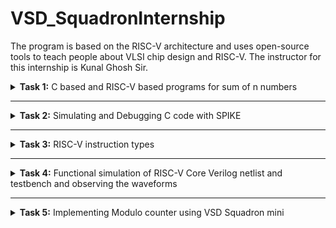 # VSD_SquadronInternship
The program is based on the RISC-V architecture and uses open-source tools to teach people about VLSI chip design and RISC-V. The instructor for this internship is Kunal Ghosh Sir.

<details>
<summary><b>Task 1:</b> C based and RISC-V based programs for sum of n numbers</summary>   
<br>

C based
------------------------------------------

Install leafpad editor 

*Use the following command for installing leafpad*
```
sudo apt install leafpad
```
Now we need to write a program in c for sum of 1 to n numbers, and save the file as "sum1ton.c"

![c program sum1ton](https://github.com/user-attachments/assets/b180bdc1-1a9e-4b64-b215-1f6f199b9d8d)

Now after we compile this and run using the commands :

```
gcc sum1ton.c
./a.out
```
The output of the c code is :

![C sum1ton_output](https://github.com/user-attachments/assets/37f78ab9-44da-4f6a-ab16-8caafe2d0a61)

RISC-V based
------------------------------------------

We can view the sum code using the following command :
```
cat sum1ton.c
```
The terminal output of the above the commad :

![viewing_C_sumcode](https://github.com/user-attachments/assets/217bbee9-c294-48e4-9610-2883d24159fa)

For compiling the above code in RISC-V we use the command :
```
riscv64-unknown-elf-gcc -O1 -mabi=lp64 -march=rv64i -o sum1ton.o sum1ton.c
```

![o1_input](https://github.com/user-attachments/assets/c131b9bc-9874-49b2-91de-0706cc822201)


Now the file has been saved "sum1ton.o"
In the new tab we need to give the command ``` riscv64-unknown-elf-objdump -d sum1ton.o | less ```

Now the assembly language code for ```O1``` is :

![o1_output](https://github.com/user-attachments/assets/f21d9c9f-a1ed-42e7-b4d1-5ee00920266e)

Here if we calculate the number of instructions, we get the total instructions as 11.
It is calculated as 
``` 
101b0 - 10184 = 2c
2c/4 = b  => 11
```
Now similarly we need to execute the code for ``` Ofast ``` command

The input is shown as :

![Ofast_input](https://github.com/user-attachments/assets/540e85aa-e6cc-47ef-bdf0-20f368c8fa88)

The output of the ``` Ofast ``` command is :

![Ofast_output](https://github.com/user-attachments/assets/290aae34-f470-4972-ba2e-4a1d87828e40)

Again if we calculate the number of instructions , we get the instructions as 11.
It is calculated as 
``` 
100dc - 100b0 = 2c
2c/4 = b  => 11
```

-
</details>

------------------------------------

<details>
<summary><b>Task 2:</b> Simulating and Debugging C code with SPIKE </summary>   
<br>

Spike simulation
------------------------------------------
In the previous task we have seen the contents of the assembly language program for the program ```sum1ton.o``` .
Now if we debug the code we get the output of sum of 1 to n numbers. 
Now the same thing should be outputed in a RISC-V compiler. We can show this using the spike command.
Spike is a RISC-V simulator. 
It is used for running and testing codes for RISC-V based processors.
Now using the below command we can simulate the ```sum1ton.o``` code and verify the instructions.


*Use the following command*
```
spike pk sum1ton.o
```
Now we can give the input as follows:

![tsak2_spike_pk_sum1ton](https://github.com/user-attachments/assets/874bef71-58fc-4e10-83f4-f7db94558673)

The assembly langguage program for ```Ofast``` compiler is :


![new_task1_12instr](https://github.com/user-attachments/assets/56d2ec70-05cc-4ea6-ac71-ca8d580f2949)


Now let us debug this code:

![Task2_Ofast_output](https://github.com/user-attachments/assets/949c04ad-a5dd-4735-8378-8465036c514e)

* We debug the assembly language program using the command ```spike -d pk sum1ton.o``` .
* In this debugger we debug the code for each instruction (or till the required instruction) 
* At the address of ```100b4``` the value of the stack pointer is ```0x0000003ffffffb50``` and after the executing the next instruction we get the value of the stackl pointer as ```0x0000003ffffffb40```.

The next instruction is executed using the command ```  addi    sp, sp, -16 ``` . So if we subtract 16 in decimal it is equivalent to 10 in hexadecimal which is shown below in the calculator :

![task2_Ofast_calculator](https://github.com/user-attachments/assets/454bee73-e31d-4338-8c1a-d828e46f799e)

* As we have seen in the command ```  addi    sp, sp, -16 ```, the instruction addi adds the immediate offset to the source register(sp in this case) and stores in the destination register(sp in this case, hence it is overwriting the same register ).
* Now after executing all the instructions we get the output of the ```Ofast``` assembly code.

![Task2_output_Ofast](https://github.com/user-attachments/assets/8b5f5ad9-127f-4e8f-92a2-a875a30d55ae)

Now similarily if we execute the code for ```O1``` compiler:

![task2_O1_output](https://github.com/user-attachments/assets/47e86de5-c4a7-4e33-9dcf-b4e3e7ff6ad0)

* We can see that the command used is ```riscv64-unknown-elf-gcc -O1 -mabi=lp64 -march=rv64i -o sum1ton.o sum1ton.c``` , hence ```O1``` compiler is used.
* Now if we see the assembly language for ```O1``` is

![new_task1_15instr](https://github.com/user-attachments/assets/b0fe01cb-7e90-4f19-8b29-4dfe1ecf5624)

* Again after debugging each instruction we get the same values for the stack pointer as in the ```Ofast``` case.
* At the end of the code, at the address of ```101b4``` the value of the sum is stored.

### Application
--------------------------------

### Modulo Counter -
-------------------------------

A Modulo Counter is a simple digital or software-based counter that increments its value within a fixed range and resets to zero once it reaches a specified maximum. This behavior is widely used in digital systems, embedded applications, and simulation environments to handle cyclic or repetitive operations efficiently.

* The counter starts at an initial value, typically 0
* It increments by a fixed step (usually 1) with each iteration.
* When the counter reaches a predefined maximum value (MODULO), it resets back to 0.
* This cycling behavior ensures the counter remains bounded within a range of 0 to (MODULO - 1).

### C program for the modulo counter (using leafpad)
------------------------------------------------

![c_code_modcount](https://github.com/user-attachments/assets/3c30a03a-080f-4e41-824d-def2cb466d60)

### Output of the C Code in GCC
------------------------------------------------

![modcount_c](https://github.com/user-attachments/assets/810a9d7b-1302-4cc8-8f9c-50dcfce63437)

### Compiling using RISC-V GCC:
------------------------------------------------

![RISC-V_GCC_O1_Ofast](https://github.com/user-attachments/assets/16271517-8739-4918-95da-f05c4fd8fe53)


### Assembly language code for ```O1```:
------------------------------------------------

![modcount_O1_ass_code](https://github.com/user-attachments/assets/7b6c4889-b106-4a66-bdcd-60fa661b46b7)


### Assembly language code for ```Ofast```:
------------------------------------------------

![modcount_Ofast_ass_code](https://github.com/user-attachments/assets/72806583-f8e3-4b46-9299-1238ba4758bc)

### Modulo Counter OUTPUT using ```SPIKE```:
------------------------------------------------

The debugging has been done using the command 
```
spike -d pk modcount.o
```

![modcount_output_spike](https://github.com/user-attachments/assets/f99fda07-2678-4452-aa02-9fd8327e0d80)


</details>

------------------------------------

<details>
<summary><b>Task 3:</b> RISC-V instruction types </summary>   
<br>

# RISC-V Instruction Types Documentation
------------------------------------------

## Instruction Types Overview
The RISC-V ISA supports several instruction formats, each serving specific functionalities. Below are the instruction types included:

- **R-Type (Register-to-Register)**
- **I-Type (Immediate)**
- **S-Type (Store)**
- **B-Type (Branch)**
- **U-Type (Upper Immediate)**
- **J-Type (Jump)**

Each type includes details such as bit-field ranges, example instructions, operations, and opcode.

## Instruction Formats

### 1. R-Type (Register-to-Register)
**Bit Ranges:**
- `opcode`: [0:6] - Specifies the operation type (e.g., arithmetic, logical).
- `rd`: [7:11] - Destination register.
- `funct3`: [12:14] - Operation specification (e.g., ADD, SUB).
- `rs1`: [15:19] - First source register.
- `rs2`: [20:24] - Second source register.
- `funct7`: [25:31] - Further distinguishes operations (e.g., ADD vs. SUB).

**Example:** `ADD rd, rs1, rs2`

**Operation:** Adds the values in `rs1` and `rs2` and stores the result in `rd`.

**Opcode:** `0110011`

---

### 2. I-Type (Immediate)
**Bit Ranges:**
- `opcode`: [0:6] - Specifies the operation type.
- `rd`: [7:11] - Destination register.
- `funct3`: [12:14] - Operation specification (e.g., ADDI, LOAD).
- `rs1`: [15:19] - Source register.
- `imm`: [20:31] - Immediate value (12-bit).

**Example:** `ADDI rd, rs1, imm`

**Operation:** Adds the immediate value `imm` to `rs1` and stores the result in `rd`.

**Opcode:** `0010011`

---

### 3. S-Type (Store)
**Bit Ranges:**
- `opcode`: [0:6] - Specifies the operation type.
- `imm[4:0]`: [7:11] - Immediate value (lower bits).
- `funct3`: [12:14] - Operation specification (e.g., STORE).
- `rs1`: [15:19] - Base register.
- `rs2`: [20:24] - Source register.
- `imm[11:5]`: [25:31] - Immediate value (upper bits).

**Example:** `SW rs2, imm(rs1)`

**Operation:** Stores the value in `rs2` into the memory address computed as `rs1 + imm`.

**Opcode:** `0100011`

---

### 4. B-Type (Branch)
**Bit Ranges:**
- `opcode`: [0:6] - Specifies the operation type.
- `imm[11]`: [7] - Immediate bit.
- `imm[4:1]`: [8:11] - Immediate bits (lower).
- `funct3`: [12:14] - Branch operation specification (e.g., BEQ, BNE).
- `rs1`: [15:19] - First source register.
- `rs2`: [20:24] - Second source register.
- `imm[10:5]`: [25:30] - Immediate bits (middle).
- `imm[12]`: [31] - Immediate bit (upper).

**Example:** `BEQ rs1, rs2, imm`

**Operation:** Branches to the address `PC + imm` if `rs1` equals `rs2`.

**Opcode:** `1100011`

---

### 5. U-Type (Upper Immediate)
**Bit Ranges:**
- `opcode`: [0:6] - Specifies the operation type.
- `rd`: [7:11] - Destination register.
- `imm`: [12:31] - Immediate value.

**Example:** `LUI rd, imm`

**Operation:** Loads the immediate value `imm` shifted left by 12 bits into `rd`.

**Opcode:** `0110111`

---

### 6. J-Type (Jump)
**Bit Ranges:**
- `opcode`: [0:6] - Specifies the operation type.
- `rd`: [7:11] - Destination register.
- `imm[20]`: [12] - Immediate bit.
- `imm[10:1]`: [13:22] - Immediate bits (lower).
- `imm[11]`: [23] - Immediate bit.
- `imm[19:12]`: [24:31] - Immediate bits (upper).

**Example:** `JAL rd, imm`

**Operation:** Jumps to the address `PC + imm` and stores the return address in `rd`.

**Opcode:** `1101111`

---

The below image shows the various RISC-V instruction types

![image](https://github.com/user-attachments/assets/2ef09cf5-ad58-4fd0-ac5e-8f692e04ce34)


THe given below table illustrates the 15 differnt instruction used in the application ( **modulo counter**) :

| **Address** | **Instruction**     |
| ----------- | ------------------- |
| `fc010113`  | `addi sp, sp, -64`  | 
| `02913423`  | `sd s1, 40(sp)`     |
| `05f5e4b7`  | `lui s1, 0x5f5e`    |
| `00000413`  | `li s0, 0`          | 
| `00040593`  | `mv a1, s0`         |
| `3a0000ef`  | `jal ra, 10484`     |
| `0014041b`  | `addiw s0, s0, 1`   | 
| `00813783`  | `ld a5, 8(sp)`      | 
| `fe079ae3`  | `bnez a5, 100f0`    | 
| `fd241ee3`  | `bne s0, s2, 100dc` | 
| `ffff0797`  | `auipc a5, 0xffff0` | 
| `00078863`  | `beqz a5, 10148`    | 
| `0e80006f`  | `j`                 | 
| `00012503`  | `lw a0, 0(sp)`      | 
| `78f18c23`  | `sb a5, 1944(gp)`   |


### Detailed Instruction Breakdown

1. **`addi sp, sp, -64`**  
   - *I-Type Instruction*  
     - **Format:** imm[11:0] | rs1 | funct3 | rd | opcode  
     - **Fields:**  
       - `imm = -64` (signed 12-bit: `1111111111000000`)  
       - `rs1 = x2 (sp)`  
       - `rd = x2 (sp)`  
       - `funct3 = 000`  
       - `opcode = 0010011`  
     - **32-bit Representation:** `11111111110000010 000 00010 0010011`  
     - Adjusts the stack pointer (`sp`) to allocate 64 bytes.

2. **`sd s1, 40(sp)`**  
   - *S-Type Instruction*  
     - **Format:** imm[11:5] | rs2 | rs1 | funct3 | imm[4:0] | opcode  
     - **Fields:**  
       - `imm = 40` (12-bit: `000000101000`)  
       - `rs2 = x9 (s1)`  
       - `rs1 = x2 (sp)`  
       - `funct3 = 011`  
       - `opcode = 0100011`  
     - **32-bit Representation:** `00000010100001001 011 00010 0100011`  
     - Stores the value of `s1` into memory at `sp + 40`.

3. **`lui s1, 0x5f5e`**  
   - *U-Type Instruction*  
     - **Format:** imm[31:12] | rd | opcode  
     - **Fields:**  
       - `imm = 0x5f5e000`  
       - `rd = x9 (s1)`  
       - `opcode = 0110111`  
     - **32-bit Representation:** `0101111101011110 00000 0110111`  
     - Loads the upper 20 bits of `s1` with `0x5f5e`.

4. **`li s0, 0`**  
   - *Pseudo-Instruction* (translated to `addi s0, x0, 0`)  
     - **Format:** imm[11:0] | rs1 | funct3 | rd | opcode  
     - **Fields:**  
       - `imm = 0`  
       - `rs1 = x0`  
       - `rd = x8 (s0)`  
       - `funct3 = 000`  
       - `opcode = 0010011`  
     - **32-bit Representation:** `00000000000000000 000 01000 0010011`  
     - Loads immediate `0` into `s0`.

5. **`mv a1, s0`**  
   - *Pseudo-Instruction* (translated to `addi a1, s0, 0`)  
     - **Format:** imm[11:0] | rs1 | funct3 | rd | opcode  
     - **Fields:**  
       - `imm = 0`  
       - `rs1 = x8 (s0)`  
       - `rd = x11 (a1)`  
       - `funct3 = 000`  
       - `opcode = 0010011`  
     - **32-bit Representation:** `00000000000001000 000 01011 0010011`  
     - Copies the value from `s0` into `a1`.

6. **`jal ra, 10484`**  
   - *J-Type Instruction*  
     - **Format:** imm[20|10:1|11|19:12] | rd | opcode  
     - **Fields:**  
       - `imm = 10484` (encoded as `0000010100100000000`)  
       - `rd = x1 (ra)`  
       - `opcode = 1101111`  
     - **32-bit Representation:** `00000101001000000 001 00001 1101111`  
     - Jumps to address `10484` and stores the return address in `ra`.

7. **`addiw s0, s0, 1`**
   - *I-Type Instruction*
     - **Format:**  imm[11:0] | rs1 | funct3 | rd | opcode
     - **Fields:**
       - `imm = 1`
       - `rs1 = x8 (s0)`
       - `rd = x8 (s0)`
       - `funct3 = 000`
       - `opcode = 0011011`
     - **32-bit Representation:** `00000000000101000 000 01000 0011011`
     -  Adds the immediate value `1` to `s0`
       
8. **`ld a5, 8(sp)`**
   - *I-Type Instruction*
     - **Format:**  imm[11:0] | rs1 | funct3 | rd | opcode
     - **Fields:**
       - `imm = 8` (12-bit: 000000001000)
       - `rs1 =x2 (sp)`
       - `rd = x15 (a5)`
       - `funct3 = 011`
       - `opcode = 0000011`
     - **32-bit Representation:** `00000000100000010 011 01111 0000011`
     -  Loads a 64-bit value from memory at `sp + 8` into `a5`

9. **`bnez a5, 100f0`**
   - *B-Type Instruction*
     - **Format:**   imm[12|10:5] | rs2 | rs1 | funct3 | imm[4:1|11] | opcode
     - **Fields:**
       - `imm = 100f0` (encoded as `00001000000000`)
       - `rs2 =x0`
       - `rs1 = x15 (a5)`
       - `funct3 = 001`
       - `opcode = 1100011`
     - **32-bit Representation:** `00001000000000001 001 01111 1100011`
     -  Branches to address `100f0` if the value in `a5` is not `zero`.

10.  **`bne s0, s2, 100dc`**
      - *B-Type Instruction*
        - **Format:**   imm[12|10:5] | rs2 | rs1 | funct3 | imm[4:1|11] | opcode
        - **Fields:**
          - `imm = 100dc` (encoded as `00001000000110`)
          - `rs2 =x18 (sp2)`
          - `rs1 = x8 (s0)`
          - `funct3 = 001`
          - `opcode = 1100011`
        - **32-bit Representation:** `00001000000110001 001 01000 1100011`
        -  Branches to address `100dc` if the value in `s0` is not `s2`.

11.  **`auipc a5, 0xffff0`**  
      - *U-Type Instruction*  
        - **Format:** imm[31:12] | rd | opcode  
        - **Fields:**  
          - `imm = 0xffff0`  
          - `rd =  x15 (a5)`  
          - `opcode = 0010111`  
        - **32-bit Representation:** `11111111111111110 00000 0010111`  
        - Adds the 20-bit immediate value `0xffff0` to the program counter (PC) and stores the result in `a5`.

12.  **`beqz a5, 10148`**
      - *B-Type Instruction*
        - **Format:**   imm[12|10:5] | rs2 | rs1 | funct3 | imm[4:1|11] | opcode
        - **Fields:**
          - `imm = 10148` (encoded as `00001000101000`)
          - `rs2 = x0`
          - `rs1 = x15 (a5)`
          - `funct3 = 000`
          - `opcode = 1100011`
        - **32-bit Representation:** `00001000101000000 000 01111 1100011`
        -   Branches to address `10148` if the value in `a5` is `zero`.

13. **`jal ra, 10484`**  
      - *J-Type Instruction*  
        - **Format:** imm[20|10:1|11|19:12] | rd | opcode  
        - **Fields:**  
          - `imm = Target address `
          - `rd = x0`  
          - `opcode = 1101111`  
        - **32-bit Representation:** `Dependent on the target address`  
        - Performs an unconditional jump to a computed address.

14. **`lw a0, 0(sp)`**
      - *I-Type Instruction*
        - **Format:**  imm[11:0] | rs1 | funct3 | rd | opcode
        - **Fields:**
          - `imm = 0` 
          - `rs1 =x2 (sp)`
          - `rd = x10 (a0)`
          - `funct3 = 010`
          - `opcode = 0000011`
        - **32-bit Representation:** `00000000000000010 010 01010 0000011`
        -  Loads a 32-bit word from memory at address `sp + 0` into `a0`.

15. **`sd s1, 40(sp)`**  
      - *S-Type Instruction*  
        - **Format:** imm[11:5] | rs2 | rs1 | funct3 | imm[4:0] | opcode  
        - **Fields:**  
          - `imm = 1944` (12-bit: `000001111001000`)  
          - `rs2 = x15 (a5)`  
          - `rs1 = x3 (gp)`  
          - `funct3 = 000`  
          - `opcode = 0100011`  
        - **32-bit Representation:** `00000111100101111 000 00011 0100011`  
        -  Stores the least significant byte of `a5` into memory at address `gp + 1944`.

</details>

------------------------------------

<details>
<summary><b>Task 4:</b> Functional simulation of RISC-V Core Verilog netlist and testbench and observing the waveforms </summary>   
<br>

For performing the simulation, we need to first simulate. We can perform it by coding it in verilog and simulating the code in gtkwave.

Hence we can install them using the command 

```sudo apt install iverilog gtkwave```

![iverlog_install](https://github.com/user-attachments/assets/d9b41866-1d5b-4605-bd2a-0d09e089a32f)



# Steps to perfrom the functional simulation
--------------------------------------------

- We can perform the simulation by either cloning the github repository or by creating a new directory.
- If we are cloning, then we need to clone the repository :  https://github.com/vinayrayapati/rv32i/   ,
   - We need to use the command ``` git clone ```
   - ![gitclonedone](https://github.com/user-attachments/assets/ce018e69-6c17-4753-ae84-df771ec73772) 
   - Then ``` ls -ltr```
   - ```cd iiitb_rv32i ``` to code in the ```iitb_rv32i``` directory.
   - ![gitclone_ls-ltr](https://github.com/user-attachments/assets/be68ceb5-a50c-425a-ac1f-d3294f09a438)
   - Then in order to simulate and run the verilog code ``` iverilog -o iiitb_rv32i rj_rv32i.v rj_rv32i_tb.v```
   - ```ls -ltr``` to list the files.
   - ```./iitb_rv32i``` for generating the vcd file.
   - Then in order to visualize the output using gtkwave we use the command ```gtkwave iiitb_rv32i.vcd```
   - Now we need to check all the instructions.
- If we are creating a new directory and performing in it
   - Creating a new directory using ``` mkdir rohan```
   - Creating 2 files using ```touch``` as rohan_rv32i.v and rohan_rv32i_tb.v
   - Copy the code the from the reference github (because writing the testbench and designing it is not part of this internship) and paste it in our reference files in rohan_rv32i.v and rohan_rv32i_tb.v files respectively.
   - ![mkdir_rohan](https://github.com/user-attachments/assets/46e60469-caff-4021-8410-4d200076d3f1)
   - In order to simulate the code we follow the above simulation commands with the new files in your command.
   - ![gtk_St](https://github.com/user-attachments/assets/1386fe5a-a9c4-43b9-b756-1d5fc2340f16)


- Then the GTKWave will be opened and we need to check for all the instructions.

Now we need to analyse the waveforms of the instructions that are used in the verilog code

**``` Instruction 1: ADD R6,R2,R1  ```**

![add_4](https://github.com/user-attachments/assets/c21db68c-0288-4cda-bdaf-26396a85438a)


**``` Instruction 2: SUB R7,R1.R2  ```**

![sub_4](https://github.com/user-attachments/assets/312147d9-d32a-462b-8e5d-c0493307b31e)


**``` Instruction 3: AND R8,R1,R3  ```**

![and_3_4](https://github.com/user-attachments/assets/6e957583-26fc-49cd-ad6c-cd6edf031ca6)


**``` Instruction 4: OR R9,R2,R5  ```**

![OR_4_4](https://github.com/user-attachments/assets/7a0d5ae5-92cc-4a8e-b594-6bc9689f81c6)


**``` Instruction 5: XOR R10,R2,R4  ```**

![XOR_5_4](https://github.com/user-attachments/assets/56f3a33f-bb00-4332-a54f-e14c46828437)


**``` Instruction 6: SLT R1,R2,R4  ```**

![SLT_6_4](https://github.com/user-attachments/assets/4342c554-0862-402f-9580-18fccc3d912d)


**``` Instruction 7: ADDI R12,R4,5  ```**

![ADDI_7_4](https://github.com/user-attachments/assets/64189f1c-5a75-4487-a313-c53a347f8a7b)


**``` Instruction 8: BEQ R0,R0,15  ```**

![BEQ_8_4](https://github.com/user-attachments/assets/f7ddc0bb-63ea-4a39-b7ca-4be5bfeb2524)


**``` Instruction 9: BNE R0,R1,2  ```**

![BNE_9_4](https://github.com/user-attachments/assets/c48ac39a-1f8c-4a54-932d-924c784dae0f)


**``` Instruction 10: SLL R15,R1,R2  ```**

![SLL_10_4](https://github.com/user-attachments/assets/3deefd03-aa00-4673-8f4a-613c9e4b365e)

</details>

------------------------------------------

<details>
<summary><b>Task 5:</b> Implementing Modulo counter using VSD Squadron mini </summary>   
<br>

This task contains documentation for the implementation of a Modulo Counter (0–7) using the VSDSquadron Mini. The project showcases the practical application of digital logic and RISC-V architecture to perform a simple counting operation with user-defined input.

# Overview
-------------------------------------

The Modulo Counter increments values from 0 up to a user-specified input (via push buttons) and resets to 0. The current state of the counter is displayed on LEDs, providing a visual representation of the operation. This project uses GPIO pins for input (push buttons) and output (LEDs), configured using the PlatformIO IDE.

# Counter Truth Table: 

| Input (Binary)	| Count Sequence                   | 
| --------------- | -------------------------------- |
| 0	            | 0                                |
| 1	            | 0 → 1                            |
| 2	            | 0 → 1 → 2                        |   
| 3	            | 0 → 1 → 2 → 3                    |
| 4               | 0 → 1 → 2 → 3 → 4                |
| 5               | 0 → 1 → 2 → 3 → 4 → 5            |   
| 6               | 0 → 1 → 2 → 3 → 4 → 5 → 6        |
| 7	            | 0 → 1 → 2 → 3 → 4 → 5 → 6 → 7    |

# Components Required
-------------------------------

- **VSDSquadron Mini** : RISC-V based SoC development kit.
- **Push Buttons (3)**: For binary input (connected to GPIO pins).
- **LEDs (3)**: To display the counter values.
- **Breadboard and Jumper Wires**: For prototyping and connections.
- **Visual Studio Code**: For software development.
- **PlatformIO IDE**: A professional IDE for embedded development.

# Hardware Connections

## Inputs (Push Buttons):

- Button 1: Connected to PD3 (Least Significant Bit - LSB) ->***:** Rightmost button in the video* 
- Button 2: Connected to PD4 (Bit 1)
- Button 3: Connected to PD5 (Most Significant Bit - MSB) ->***:** Lefttmost button in the video* 

## Outputs (LEDs):

- LED 1: Connected to PD0 (Least Significant Bit - LSB) ->***:** Yellow/ Rightmost lED in the video*   
- LED 2: Connected to PD6 (Bit 1)
- LED 3: Connected to PD2 (Most Significant Bit - MSB) ->***:** RED/ Leftmost lED in the video* 

# Circuit Diagram 

<img width="456" alt="Screenshot 2024-12-12 at 11 33 47 PM" src="https://github.com/user-attachments/assets/da8e4235-2cbb-4f8b-941c-20ab266e62e8" />


# Programming the Modulo Counter
The project code configures the GPIO pins of the VSDSquadron Mini to implement the counter logic. The counter reads binary inputs, counts from 0 to the user-defined value, and displays the result on LEDs. The entire process is managed by an infinite loop (while(1)), ensuring continuous operation.

The code that is used for implementing the application is as follows :

```
// Modulo counter implementation
#include <ch32v00x.h>  // Include the register definitions for the CH32V003

// LED Pin Definitions (connected to PD0, PD6, PD2)
#define LED1 GPIO_Pin_0  // LED 1 (LSB) - PD0
#define LED2 GPIO_Pin_6  // LED 2 (Bit 1) - PD6
#define LED3 GPIO_Pin_2  // LED 3 (MSB) - PD2

// Push Button Pin Definitions (connected to PD3, PD4, PD5)
#define BTN1 GPIO_Pin_3  // Push Button 1 (LSB) - PD3
#define BTN2 GPIO_Pin_4  // Push Button 2 (Bit 1) - PD4
#define BTN3 GPIO_Pin_5  // Push Button 3 (MSB) - PD5

void GPIO_Config(void);
void Delay(uint32_t delay);
uint8_t Read_Button_Input(void);

int main(void)
{
    uint8_t target_value = 0;  // Holds the binary input value (0–7)
    uint8_t counter = 0;       // Current counter value

    SystemInit();      // System initialization
    GPIO_Config();     // Configure GPIO for LEDs and buttons

    // Initialize LEDs to OFF state (PD0, PD6, PD2 are all LOW)
    GPIO_WriteBit(GPIOD, LED1, Bit_RESET);  // LED1 (PD0) OFF
    GPIO_WriteBit(GPIOD, LED2, Bit_RESET);  // LED2 (PD6) OFF
    GPIO_WriteBit(GPIOD, LED3, Bit_RESET);  // LED3 (PD2) OFF

    while (1)
    {
        // Read the input from the 3 push buttons (binary value 0–7)
        target_value = Read_Button_Input();

        // Wait until the user releases the buttons after holding
        while (GPIO_ReadInputDataBit(GPIOD, BTN3) || GPIO_ReadInputDataBit(GPIOD, BTN2) || GPIO_ReadInputDataBit(GPIOD, BTN1));

        // Run the counter from 0 to the target value
        while (counter <= target_value)
        {
            // Display the current counter value on LEDs
            GPIO_WriteBit(GPIOD, LED1, (counter & 0x01) ? Bit_SET : Bit_RESET);
            GPIO_WriteBit(GPIOD, LED2, (counter & 0x02) ? Bit_SET : Bit_RESET);
            GPIO_WriteBit(GPIOD, LED3, (counter & 0x04) ? Bit_SET : Bit_RESET);

            Delay(5000000);  // Wait 5 seconds for each count (5000000 cycles)

            counter++;  // Increment the counter
        }

        // Once the counter reaches the target value, stop the counting
        // All LEDs will stay at the final state

        // Reset counter for the next input
        counter = 0;

        // Add a small delay before accepting the next input
        Delay(1000000);  // 1-second delay before the next input
    }
}

void GPIO_Config(void)
{
    GPIO_InitTypeDef GPIO_InitStructure = {0};

    // Enable clocks for GPIOD
    RCC_APB2PeriphClockCmd(RCC_APB2Periph_GPIOD, ENABLE);

    // Configure LEDs (PD0, PD6, PD2) as outputs
    GPIO_InitStructure.GPIO_Pin = LED1 | LED2 | LED3;
    GPIO_InitStructure.GPIO_Speed = GPIO_Speed_50MHz;
    GPIO_InitStructure.GPIO_Mode = GPIO_Mode_Out_PP;  // Push-pull output
    GPIO_Init(GPIOD, &GPIO_InitStructure);

    // Configure push buttons (PD3, PD4, PD5) as inputs with pull-down resistors
    GPIO_InitStructure.GPIO_Pin = BTN1 | BTN2 | BTN3;
    GPIO_InitStructure.GPIO_Mode = GPIO_Mode_IPD;  // Input with pull-down
    GPIO_Init(GPIOD, &GPIO_InitStructure);
}

void Delay(uint32_t delay)
{
    while (delay--)
        __NOP();  // Simple delay loop
}

uint8_t Read_Button_Input(void)
{
    // Read the input from the 3 push buttons (binary value 0-7)
    uint8_t input = 0;

    if (GPIO_ReadInputDataBit(GPIOD, BTN3) == Bit_SET) {
        input |= 0x04;  // Set bit 2 if BTN3 is pressed (4)
    }
    if (GPIO_ReadInputDataBit(GPIOD, BTN2) == Bit_SET) {
        input |= 0x02;  // Set bit 1 if BTN2 is pressed (2)
    }
    if (GPIO_ReadInputDataBit(GPIOD, BTN1) == Bit_SET) {
        input |= 0x01;  // Set bit 0 if BTN1 is pressed (1)
    }

    return input;  // Return the binary input (0 to 7)
}
```

# Application Video
-------------------------------

[Video link for Modulo Counter](https://drive.google.com/file/d/1hc1FRkJlt6i-RTdVixEaFqQhGT0ZxChd/view?usp=drive_link)
